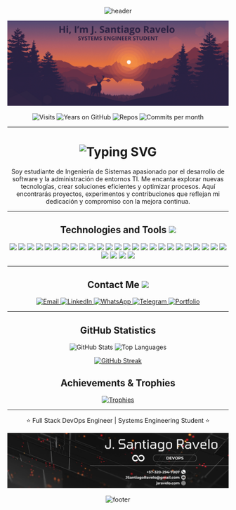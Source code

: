 <!-- Encabezado animado con Capsule Render -->
<p align="center">
  <img src="https://capsule-render.vercel.app/api?type=waving&color=auto&height=100&section=header&text=Welcome!&fontSize=40&fontAlign=50&fontAlignY=30" alt="header" />
</p>

<!-- Portada principal -->
<p align="center">
  <img src="https://github.com/JunniorRavelo/JunniorRavelo/blob/master/images/portada.webp" alt="Cover" />
</p>

<!-- Contadores -->
<p align="center">
  <img src="https://badges.pufler.dev/visits/JunniorRavelo/JunniorRavelo" alt="Visits" /> 
  <img src="https://badges.pufler.dev/years/JunniorRavelo" alt="Years on GitHub" /> 
  <img src="https://badges.pufler.dev/repos/JunniorRavelo" alt="Repos" />
  <img src="https://badges.pufler.dev/commits/monthly/JunniorRavelo" alt="Commits per month" />
</p>

---

<!-- Título con animación typing -->
<h1 align="center">
  <img src="https://readme-typing-svg.herokuapp.com?duration=3000&color=36BCF7&center=true&vCenter=true&width=500&lines=Hola!+Soy+J.+Santiago+Ravelo;Full+Stack+DevOps+Engineer;Apasionado+por+la+tecnología" alt="Typing SVG" />
</h1>

<p align="center">
  Soy estudiante de Ingeniería de Sistemas apasionado por el desarrollo de software y la administración de entornos TI. Me encanta explorar nuevas tecnologías, crear soluciones eficientes y optimizar procesos. Aquí encontrarás proyectos, experimentos y contribuciones que reflejan mi dedicación y compromiso con la mejora continua.
</p>

---

<!-- Tecnologías y Herramientas -->
<h2 align="center">Technologies and Tools <img src="https://github.com/ritik307/ritik307/blob/main/images/laptop.gif" width="50"></h2>

<p align="center">
  <!-- AWS -->
  <img src="https://img.shields.io/badge/-AWS-232F3E?style=flat-square&logo=amazonwebservices&logoColor=white"/>
  <!-- Bootstrap -->
  <img src="https://img.shields.io/badge/-Bootstrap-563D7C?style=flat-square&logo=bootstrap&logoColor=white"/>
  <!-- C -->
  <img src="https://img.shields.io/badge/-C-00599C?style=flat-square&logo=c&logoColor=white"/>
  <!-- C++ -->
  <img src="https://img.shields.io/badge/-C++-00599C?style=flat-square&logo=cplusplus&logoColor=white"/>
  <!-- CentOS -->
  <img src="https://img.shields.io/badge/-CentOS-262577?style=flat-square&logo=centos&logoColor=white"/>
  <!-- CSS3 -->
  <img src="https://img.shields.io/badge/-CSS3-1572B6?style=flat-square&logo=css3&logoColor=white"/>
  <!-- Debian -->
  <img src="https://img.shields.io/badge/-Debian-A81D33?style=flat-square&logo=debian&logoColor=white"/>
  <!-- Express -->
  <img src="https://img.shields.io/badge/-Express-000000?style=flat-square&logo=express&logoColor=white"/>
  <!-- Git -->
  <img src="https://img.shields.io/badge/-Git-F05032?style=flat-square&logo=git&logoColor=white"/>
  <!-- GitHub -->
  <img src="https://img.shields.io/badge/-GitHub-181717?style=flat-square&logo=github&logoColor=white"/>
  <!-- Go -->
  <img src="https://img.shields.io/badge/-Go-00ADD8?style=flat-square&logo=go&logoColor=white"/>
  <!-- Heroku -->
  <img src="https://img.shields.io/badge/-Heroku-430098?style=flat-square&logo=heroku&logoColor=white"/>
  <!-- HTML5 -->
  <img src="https://img.shields.io/badge/-HTML5-E34F26?style=flat-square&logo=html5&logoColor=white"/>
  <!-- Java -->
  <img src="https://img.shields.io/badge/-Java-E34A86?style=flat-square&logo=oracle&logoColor=white"/>
  <!-- JavaScript -->
  <img src="https://img.shields.io/badge/-JavaScript-F7DF1E?style=flat-square&logo=javascript&logoColor=black"/>
  <!-- Laravel -->
  <img src="https://img.shields.io/badge/-Laravel-FF2D20?style=flat-square&logo=laravel&logoColor=white"/>
  <!-- MongoDB -->
  <img src="https://img.shields.io/badge/-MongoDB-47A248?style=flat-square&logo=mongodb&logoColor=white"/>
  <!-- MySQL -->
  <img src="https://img.shields.io/badge/-MySQL-4479A1?style=flat-square&logo=mysql&logoColor=white"/>
  <!-- Nest.js -->
  <img src="https://img.shields.io/badge/-Nest.js-E0234E?style=flat-square&logo=nestjs&logoColor=white"/>
  <!-- Next.js -->
  <img src="https://img.shields.io/badge/-Next.js-000000?style=flat-square&logo=next.js&logoColor=white"/>
  <!-- Node.js -->
  <img src="https://img.shields.io/badge/-Node.js-339933?style=flat-square&logo=node.js&logoColor=white"/>
  <!-- PHP -->
  <img src="https://img.shields.io/badge/-PHP-777BB4?style=flat-square&logo=php&logoColor=white"/>
  <!-- PostgREST -->
  <img src="https://img.shields.io/badge/-PostgREST-336791?style=flat-square&logo=postgresql&logoColor=white"/>
  <!-- Python -->
  <img src="https://img.shields.io/badge/-Python-3776AB?style=flat-square&logo=python&logoColor=white"/>
  <!-- React -->
  <img src="https://img.shields.io/badge/-React-61DAFB?style=flat-square&logo=react&logoColor=black"/>
  <!-- React Native -->
  <img src="https://img.shields.io/badge/-React%20Native-61DAFB?style=flat-square&logo=react&logoColor=black"/>
  <!-- SpringBoot -->
  <img src="https://img.shields.io/badge/-SpringBoot-6DB33F?style=flat-square&logo=springboot&logoColor=white"/>
  <!-- Ubuntu Server -->
  <img src="https://img.shields.io/badge/-Ubuntu%20Server-E95420?style=flat-square&logo=ubuntu&logoColor=white"/>
  <!-- WordPress -->
  <img src="https://img.shields.io/badge/-WordPress-21759B?style=flat-square&logo=wordpress&logoColor=white"/>
</p>

---

<!-- Contacto -->
<h2 align="center">Contact Me <img src="https://media0.giphy.com/media/jqNPzdTTxQfOgOqpO4/source.gif" width="50"></h2>

<p align="center">
  <a href="mailto:JSantiagoRavelo@gmail.com">
    <img src="https://img.shields.io/badge/-JSantiagoRavelo@gmail.com-c14438?style=flat-square&logo=Gmail&logoColor=white" alt="Email" />
  </a>
  <a href="https://www.linkedin.com/in/jsravelo/">
    <img src="https://img.shields.io/badge/-J.%20Santiago%20Ravelo-blue?style=flat-square&logo=Linkedin&logoColor=white" alt="LinkedIn" />
  </a>
  <a href="https://wa.me/573202947007">
    <img src="https://img.shields.io/badge/-(+57)3202947007-25D366?style=flat-square&logo=WhatsApp&logoColor=white" alt="WhatsApp" />
  </a>
  <a href="https://t.me/+573202947007">
    <img src="https://img.shields.io/badge/-(+57)3202947007-blue?style=flat-square&logo=Telegram&logoColor=white" alt="Telegram" />
  </a>
    <a href="https://jsravelo.com">
    <img src="https://img.shields.io/badge/Portfolio-jsravelo.com-orange?style=flat-square&logo=firefox" alt="Portfolio" />
  </a>

</p>

---

<!-- Estadísticas GitHub -->
<h2 align="center">GitHub Statistics</h2>

<p align="center">
  <!-- Stats principales -->
  <img src="https://github-readme-stats.vercel.app/api?username=JunniorRavelo&show_icons=true&theme=radical&line_height=27" alt="GitHub Stats" />
  <!-- Lenguajes más usados -->
  <img src="https://github-readme-stats.vercel.app/api/top-langs/?username=JunniorRavelo&hide=html,css,java,shaderlab,kotlin,hlsl&theme=radical" alt="Top Languages" />
</p>

<!-- Streak Stats (racha actual) -->
<p align="center">
  <a href="https://git.io/streak-stats">
    <img src="https://github-readme-streak-stats.herokuapp.com/?user=JunniorRavelo&theme=radical" alt="GitHub Streak" />
  </a>
</p>

<!-- Trophies -->
<h2 align="center">Achievements & Trophies</h2>
<p align="center">
  <a href="https://github.com/ryo-ma/github-profile-trophy">
    <img src="https://github-profile-trophy.vercel.app/?username=JunniorRavelo&theme=onedark&no-frame=true&row=1&column=7" alt="Trophies" />
  </a>
</p>

---

<p align="center">⭐ Full Stack DevOps Engineer | Systems Engineering Student ⭐</p>

<p align="center">
  <img src="https://github.com/JunniorRavelo/JunniorRavelo/blob/master/images/contact.webp" alt="Contact" />
</p>

<!-- Pie de página con animación de Capsule Render -->
<p align="center">
  <img src="https://capsule-render.vercel.app/api?type=waving&color=auto&height=90&section=footer" alt="footer" />
</p>

